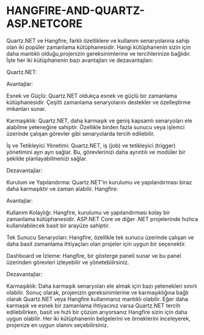 # HANGFIRE-AND-QUARTZ-ASP.NETCORE
Quartz.NET ve Hangfire, farklı özelliklere ve kullanım senaryolarına sahip olan iki popüler zamanlama kütüphanesidir.
Hangi kütüphanenin sizin için daha mantıklı olduğu,projenizin gereksinimlerine ve tercihlerinize bağlıdır. İşte her iki kütüphanenin bazı avantajları ve dezavantajları:

Quartz.NET:

Avantajlar:

Esnek ve Güçlü: Quartz.NET oldukça esnek ve güçlü bir zamanlama kütüphanesidir. Çeşitli zamanlama senaryolarını destekler ve özelleştirme imkanları sunar.

Karmaşıklık: Quartz.NET, daha karmaşık ve geniş kapsamlı senaryoları ele alabilme yeteneğine sahiptir. Özellikle birden fazla sunucu veya işlemci üzerinde çalışan görevler gibi senaryolarda tercih edilebilir.

İş ve Tetikleyici Yönetimi: Quartz.NET, iş (job) ve tetikleyici (trigger) yönetimini ayrı ayrı sağlar. Bu, görevlerinizi daha ayrıntılı ve modüler bir şekilde planlayabilmenizi sağlar.

Dezavantajlar:

Kurulum ve Yapılandırma: Quartz.NET'in kurulumu ve yapılandırması biraz daha karmaşıktır ve zaman alabilir.
Hangfire:

Avantajlar:

Kullanım Kolaylığı: Hangfire, kurulumu ve yapılandırması kolay bir zamanlama kütüphanesidir. ASP.NET Core ve diğer .NET projelerinde hızlıca kullanılabilecek basit bir arayüze sahiptir.

Tek Sunucu Senaryoları: Hangfire, özellikle tek sunucu üzerinde çalışan ve daha basit zamanlama ihtiyaçları olan projeler için uygun bir seçenektir.

Dashboard ve İzleme: Hangfire, bir gösterge paneli sunar ve bu panel üzerinden görevleri izleyebilir ve yönetebilirsiniz.

Dezavantajlar:

Karmaşıklık: Daha karmaşık senaryoları ele almak için bazı yetenekleri sınırlı olabilir.
Sonuç olarak, projenizin gereksinimlerine ve karmaşıklığına bağlı olarak Quartz.NET veya Hangfire kullanmanız mantıklı olabilir.
Eğer daha karmaşık ve esnek bir zamanlama ihtiyacınız varsa Quartz.NET tercih edilebilirken, basit ve hızlı bir çözüm arıyorsanız Hangfire sizin için daha uygun olabilir.
Her iki kütüphanenin belgelerini ve örneklerini inceleyerek, projenize en uygun olanını seçebilirsiniz.
